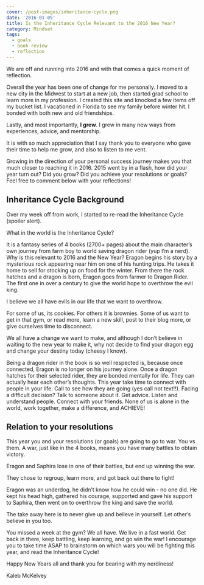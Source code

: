 ```yaml
---
cover: /post-images/inheritance-cycle.png
date: '2016-01-05'
title: Is the Inheritance Cycle Relevant to the 2016 New Year?
category: Mindset
tags:
  - goals
  - book review
  - reflection
---
```

We are off and running into 2016 and with that comes a quick moment of reflection. 

Overall the year has been one of change for me personally. I moved to a new city in the Midwest to start at a new job, then started grad school to learn more in my profession. I created this site and knocked a few items off my bucket list. I vacationed in Florida to see my family before winter hit. I bonded with both new and old friendships. 

Lastly, and most importantly, __I grew__. I grew in many new ways from experiences, advice, and mentorship. 

It is with so much appreciation that I say thank you to everyone who gave their time to help me grow, and also to listen to me vent. 

Growing in the direction of your personal success journey makes you that much closer to reaching it in 2016. 2015 went by in a flash, how did your year turn out? Did you grow? Did you achieve your resolutions or goals? Feel free to comment below with your reflections! 

## Inheritance Cycle Background

Over my week off from work, I started to re-read the Inheritance Cycle (spoiler alert). 

What in the world is the Inheritance Cycle? 

It is a fantasy series of 4 books (2700+ pages) about the main character’s own journey from farm boy to world saving dragon rider (yup I’m a nerd). Why is this relevant to 2016 and the New Year? Eragon begins his story by a mysterious rock appearing near him on one of his hunting trips. He takes it home to sell for stocking up on food for the winter. From there the rock hatches and a dragon is born, Eragon goes from farmer to Dragon Rider. The first one in over a century to give the world hope to overthrow the evil king. 

I believe we all have evils in our life that we want to overthrow. 

For some of us, its cookies. For others it is brownies. Some of us want to get in that gym, or read more, learn a new skill, post to their blog more, or give ourselves time to disconnect. 

We all have a change we want to make, and although I don’t believe in waiting to the new year to make it, why not decide to find your dragon egg and change your destiny today (cheesy I know). 

Being a dragon rider in the book is so well respected is, because once connected, Eragon is no longer on his journey alone. Once a dragon hatches for their selected rider, they are bonded mentally for life. They can actually hear each other’s thoughts. This year take time to connect with people in your life. Call to see how they are going (yes call not text!!). Facing a difficult decision? Talk to someone about it. Get advice. Listen and understand people. Connect with your friends. None of us is alone in the world, work together, make a difference, and ACHIEVE! 

## Relation to your resolutions

This year you and your resolutions (or goals) are going to go to war. You vs them. A war, just like in the 4 books, means you have many battles to obtain victory. 

Eragon and Saphira lose in one of their battles, but end up winning the war. 

They chose to regroup, learn more, and got back out there to fight! 

Eragon was an underdog, he didn’t know how he could win - no one did. He kept his head high, gathered his courage, supported and gave his support to Saphira, then went on to overthrow the king and save the world. 

The take away here is to never give up and believe in yourself. Let other’s believe in you too. 

You missed a week at the gym? We all have. We live in a fast world. Get back in there, keep battling, keep learning, and go win the war! I encourage you to take time ASAP to brainstorm on which wars you will be fighting this year, and read the Inheritance Cycle! 

Happy New Years all and thank you for bearing with my nerdiness!

Kaleb McKelvey
